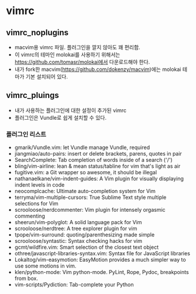 # vimrc

## vimrc_noplugins
* macvim용 vimrc 파일. 플러그인을 깔지 않아도 꽤 편리함.
* 이 vimrc의 테마인 molokai를 사용하기 위해서는 https://github.com/tomasr/molokai에서 다운로드해야 한다.
* 내가 fork한 macvim(https://github.com/dokenzy/macvim)에는 molokai 테마가 기본 설치되어 있다.

## vimrc_pluings
 * 내가 사용하는 플러그인에 대한 설정이 추가된 vimrc
 * 플러그인은 Vundle로 쉽게 설치할 수 있다.
### 플러그인 리스트
 * gmarik/Vundle.vim: let Vundle manage Vundle, required
 * jiangmiao/auto-pairs: insert or delete brackets, parens, quotes in pair
 * SearchComplete: Tab completion of words inside of a search ('/')
 * bling/vim-airline: lean & mean status/tabline for vim that's light as air
 * fugitive.vim: a Git wrapper so awesome, it should be illegal
 * nathanaelkane/vim-indent-guides: A Vim plugin for visually displaying indent levels in code
 * neocomplcache: Ultimate auto-completion system for Vim
 * terryma/vim-multiple-cursors: True Sublime Text style multiple selections for Vim
 * scrooloose/nerdcommenter: Vim plugin for intensely orgasmic commenting
 * sheerun/vim-polyglot: A solid language pack for Vim
 * scrooloose/nerdtree: A tree explorer plugin for vim
 * tpope/vim-surround: quoting/parenthesizing made simple
 * scrooloose/syntastic: Syntax checking hacks for vim
 * gcmt/wildfire.vim: Smart selection of the closest text object
 * othree/javascript-libraries-syntax.vim: Syntax file for JavaScript libraries
 * Lokaltog/vim-easymotion: EasyMotion provides a much simpler way to use some motions in vim.
 * klen/python-mode: Vim python-mode. PyLint, Rope, Pydoc, breakpoints from box.
 * vim-scripts/Pydiction: Tab-complete your Python
